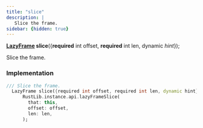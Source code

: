 ```yaml
---
title: "slice"
description: |
   Slice the frame.
sidebar: {hidden: true}
---
```

<span class="dart-code"><strong>[LazyFrame] slice</strong>({<span class="nobr"><strong>required</strong> int offset</span>, <span class="nobr"><strong>required</strong> int len</span>, <span class="nobr">dynamic <i>hint</i></span>});</span>

 Slice the frame.
### Implementation
```dart
/// Slice the frame.
  LazyFrame slice({required int offset, required int len, dynamic hint}) =>
      RustLib.instance.api.lazyFrameSlice(
        that: this,
        offset: offset,
        len: len,
      );
```

[LazyFrame]: /reference/classes/lazyframe/